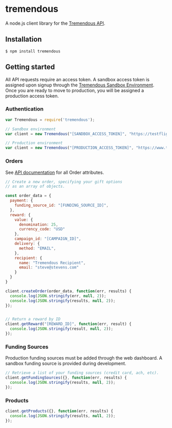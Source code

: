 tremendous
==============

A node.js client library for the [Tremendous API][1].

## Installation

```console
$ npm install tremendous
```

## Getting started

All API requests require an access token.  A sandbox access token is assigned upon signup through the [Tremendous Sandbox Environment][2]. Once you are ready to move to production, you will be assigned a production access token.

### Authentication

```javascript
var Tremendous = require('tremendous');

// Sandbox environment
var client = new Tremendous("[SANDBOX_ACCESS_TOKEN]", "https://testflight.tremendous.com/api/v2/");

// Production environment
var client = new Tremendous("[PRODUCTION_ACCESS_TOKEN]", "https://www.tremendous.com/api/v2/");
```


### Orders

See [API documentation][3] for all Order attributes.

```javascript
// Create a new order, specifying your gift options
// as an array of objects.

const order_data = {
  payment: {
    funding_source_id: "[FUNDING_SOURCE_ID]",
  },
  reward: {
    value: {
      denomination: 25,
      currency_code: "USD"
    },
    campaign_id: "[CAMPAIGN_ID]",
    delivery: {
      method: "EMAIL",
    },
    recipient: {
      name: "Tremendous Recipient",
      email: "steve@stevens.com"
    }
  }
}

client.createOrder(order_data, function(err, results) {
  console.log(JSON.stringify(err, null, 2));
  console.log(JSON.stringify(results, null, 2));
});


// Return a reward by ID
client.getReward("[REWARD_ID]", function(err, result) {
  console.log(JSON.stringify(result, null, 2));
});
```

### Funding Sources
Production funding sources must be added through the web dashboard. A sandbox funding source is provided during development.

```javascript
// Retrieve a list of your funding sources (credit card, ach, etc).
client.getFundingSources({}, function(err, results) {
  console.log(JSON.stringify(results, null, 2));
});
```

### Products

```javascript
client.getProducts({}, function(err, results) {
  console.log(JSON.stringify(results, null, 2));
});
```

[1]: https://tremendous.com/docs
[2]: https://testflight.tremendous.com/rewards
[3]: https://tremendous.com/docs

